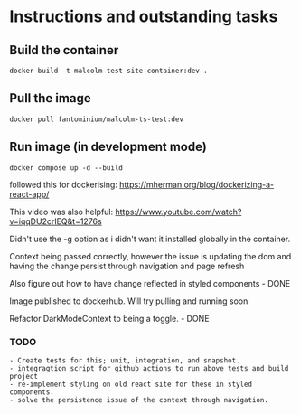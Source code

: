 
# Instructions and outstanding tasks

## Build the container

`docker build -t malcolm-test-site-container:dev .`

## Pull the image

`docker pull fantominium/malcolm-ts-test:dev`

## Run image (in development mode)

`docker compose up -d --build`

followed this for dockerising:
<https://mherman.org/blog/dockerizing-a-react-app/>

This video was also  helpful:
<https://www.youtube.com/watch?v=iqqDU2crIEQ&t=1276s>

Didn't use the -g option as i didn't want it installed globally in the container.

Context being passed correctly, however the issue is updating the dom and having the change persist through navigation and page refresh

Also figure out how to have change reflected in styled components  - DONE

Image published to dockerhub. Will try pulling and running soon

Refactor DarkModeContext to being a toggle. - DONE

### TODO

    - Create tests for this; unit, integration, and snapshot.
    - integragtion script for github actions to run above tests and build project
    - re-implement styling on old react site for these in styled components.
    - solve the persistence issue of the context through navigation.
